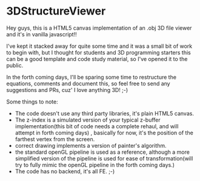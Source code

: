 # 3DStructureViewer

Hey guys, this is a HTML5 canvas implementation of an .obj 3D file viewer and it's in vanilla javascript!! 

I've kept it stacked away for quite some time and it was a small bit of work to begin with, but I thought for students and 3D programming starters
this can be a good template and code study material, so I've opened it to the public.  
  
In the forth coming days, I'll be sparing some time to restructure the equations, comments and document this, so feel free to send any suggestions and PRs, cuz' 
I love anything 3D! ;-)


Some things to note:
- The code doesn't use any third party libraries, it's plain HTML5 canvas.
- The z-index is a simulated version of your typical z-buffer implementation(this bit of code needs a complete rehaul, and will attempt in forth coming days) ,
  basically for now, it's the position of the farthest vertex from the screen.
- correct drawing implements a version of painter's algorithm.
- the standard openGL pipeline is used as a reference, although a more simplified version of the pipeline is used for ease of transformation(will try to 
  fully mimic the openGL pipeline in the forth coming days.)
- The code has no backend, it's all FE. ;-) 
